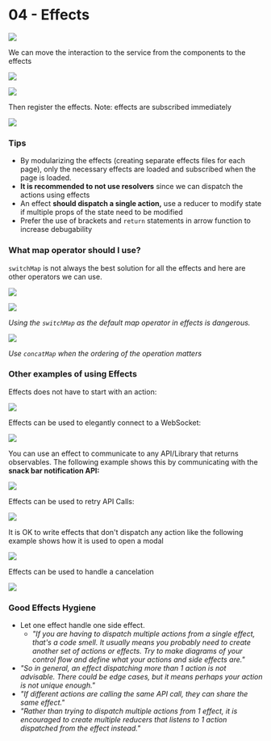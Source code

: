 # 04 - Effects

![](../.gitbook/assets/image%20%2878%29.png)

We can move the interaction to the service from the components to the effects

![](../.gitbook/assets/image%20%284%29.png)

![](../.gitbook/assets/image%20%2810%29.png)

Then register the effects. Note: effects are subscribed immediately

![](../.gitbook/assets/image%20%2826%29.png)

### Tips

* By modularizing the effects \(creating separate effects files for each page\), only the necessary effects are loaded and subscribed when the page is loaded.
* **It is recommended to not use resolvers** since we can dispatch the actions using effects
* An effect **should dispatch a single action,** use a reducer to modify state if multiple props of the state need to be modified
* Prefer the use of brackets and `return` statements in arrow function to increase debugability

### What map operator should I use?

`switchMap` is not always the best solution for all the effects and here are other operators we can use.

![](../.gitbook/assets/image-effects5.png)

![](../.gitbook/assets/image-effects6.png)

_Using the `switchMap` as the default map operator in effects is dangerous._

![](../.gitbook/assets/image-effects7.png)

_Use `concatMap` when the ordering of the operation matters_

### Other examples of using Effects

Effects does not have to start with an action:

![](../.gitbook/assets/image%20%2855%29.png)

Effects can be used to elegantly connect to a WebSocket:

![](../.gitbook/assets/image%20%2844%29.png)

You can use an effect to communicate to any API/Library that returns observables. The following example shows this by communicating with the **snack bar notification API:**

![](../.gitbook/assets/image%20%2817%29.png)

Effects can be used to retry API Calls:

![](../.gitbook/assets/image%20%2812%29.png)

It is OK to write effects that don't dispatch any action like the following example shows how it is used to open a modal

![](../.gitbook/assets/image%20%2877%29.png)

Effects can be used to handle a cancelation

![](../.gitbook/assets/image%20%2827%29.png)

### Good Effects Hygiene

* Let one effect handle one side effect.
  * _"If you are having to dispatch multiple actions from a single effect, that's a code smell. It usually means you probably need to create another set of actions or effects. Try to make diagrams of your control flow and define what your actions and side effects are."_
* _"So in general, an effect dispatching more than 1 action is not advisable. There could be edge cases, but it means perhaps your action is not unique enough."_
* _"If different actions are calling the same API call, they can share the same effect."_
* _"Rather than trying to dispatch multiple actions from 1 effect, it is encouraged to create multiple reducers that listens to 1 action dispatched from the effect instead."_

